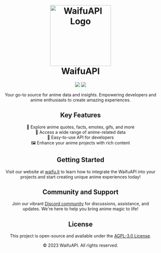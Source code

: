 <!-- Header -->
<h1 align="center">
  <img src="https://avatars.githubusercontent.com/u/79479798?s=200&v=4" alt="WaifuAPI Logo" width="200">
  <br>
  WaifuAPI
</h1>

<!-- Badges -->
<p align="center">
  <a href="https://waifu.it" target="_blank"><img src="https://img.shields.io/badge/Website-WaifuAPI-blue"></a>
  <a href="https://discord.gg/yyW389c" target="_blank"><img src="https://img.shields.io/badge/Join%20Us-Discord-blueviolet"></a>
</p>

<!-- Short Description -->
<p align="center">
  Your go-to source for anime data and insights. Empowering developers and anime enthusiasts to create amazing experiences.
</p>

<!-- Features -->
<h2 align="center">Key Features</h2>
<p align="center">
  🍃 Explore anime quotes, facts, emotes, gifs, and more<br>
  🎌 Access a wide range of anime-related data<br>
  🌸 Easy-to-use API for developers<br>
  🖼️ Enhance your anime projects with rich content<br>
</p>

<!-- Getting Started -->
<h2 align="center">Getting Started</h2>
<p align="center">
  Visit our website at <a href="https://waifu.it" target="_blank">waifu.it</a> to learn how to integrate the WaifuAPI into your projects and start creating unique anime experiences today!
</p>

<!-- Community and Support -->
<h2 align="center">Community and Support</h2>
<p align="center">
  Join our vibrant <a href="https://discord.gg/yyW389c" target="_blank">Discord community</a> for discussions, assistance, and updates. We're here to help you bring anime magic to life!
</p>

<!-- License -->
<h2 align="center">License</h2>
<p align="center">
  This project is open-source and available under the <a href="LICENSE" target="_blank">AGPL-3.0 License</a>.
</p>

<!-- Footer -->
<p align="center">
  &copy; 2023 WaifuAPI. All rights reserved.
</p>
